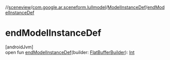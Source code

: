 //[sceneview](../../../index.md)/[com.google.ar.sceneform.lullmodel](../index.md)/[ModelInstanceDef](index.md)/[endModelInstanceDef](end-model-instance-def.md)

# endModelInstanceDef

[androidJvm]\
open fun [endModelInstanceDef](end-model-instance-def.md)(builder: [FlatBufferBuilder](../../com.google.flatbuffers/-flat-buffer-builder/index.md)): [Int](https://kotlinlang.org/api/latest/jvm/stdlib/kotlin/-int/index.html)
